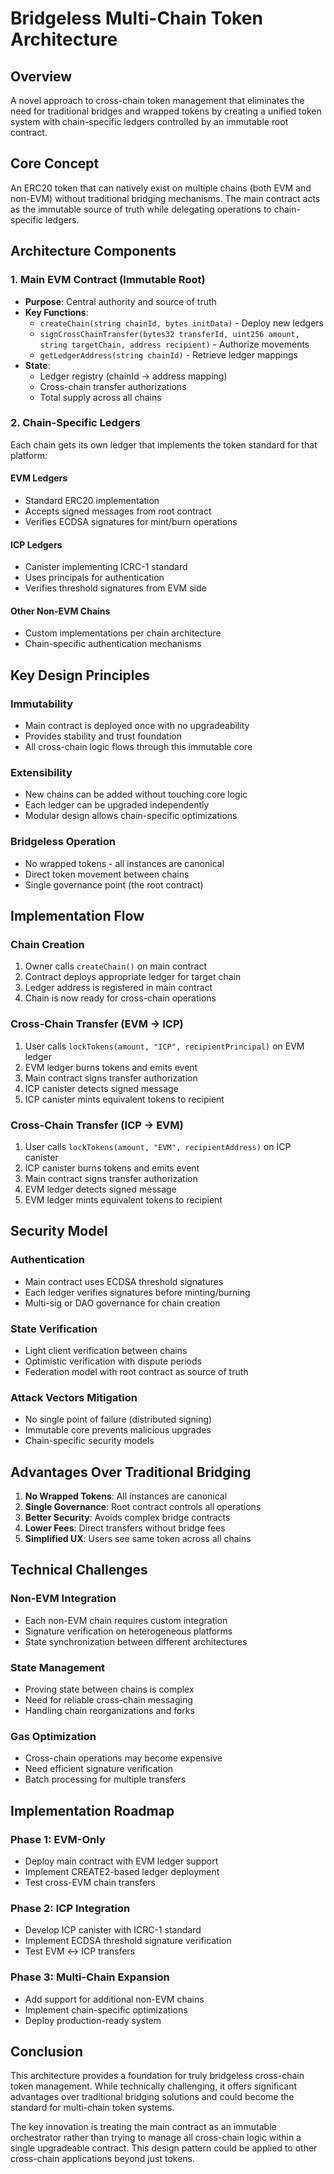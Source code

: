# Bridgeless Multi-Chain Token Architecture

## Overview

A novel approach to cross-chain token management that eliminates the need for traditional bridges and wrapped tokens by creating a unified token system with chain-specific ledgers controlled by an immutable root contract.

## Core Concept

An ERC20 token that can natively exist on multiple chains (both EVM and non-EVM) without traditional bridging mechanisms. The main contract acts as the immutable source of truth while delegating operations to chain-specific ledgers.

## Architecture Components

### 1. Main EVM Contract (Immutable Root)
- **Purpose**: Central authority and source of truth
- **Key Functions**:
  - `createChain(string chainId, bytes initData)` - Deploy new ledgers
  - `signCrossChainTransfer(bytes32 transferId, uint256 amount, string targetChain, address recipient)` - Authorize movements
  - `getLedgerAddress(string chainId)` - Retrieve ledger mappings
- **State**:
  - Ledger registry (chainId → address mapping)
  - Cross-chain transfer authorizations
  - Total supply across all chains

### 2. Chain-Specific Ledgers
Each chain gets its own ledger that implements the token standard for that platform:

#### EVM Ledgers
- Standard ERC20 implementation
- Accepts signed messages from root contract
- Verifies ECDSA signatures for mint/burn operations

#### ICP Ledgers
- Canister implementing ICRC-1 standard
- Uses principals for authentication
- Verifies threshold signatures from EVM side

#### Other Non-EVM Chains
- Custom implementations per chain architecture
- Chain-specific authentication mechanisms

## Key Design Principles

### Immutability
- Main contract is deployed once with no upgradeability
- Provides stability and trust foundation
- All cross-chain logic flows through this immutable core

### Extensibility
- New chains can be added without touching core logic
- Each ledger can be upgraded independently
- Modular design allows chain-specific optimizations

### Bridgeless Operation
- No wrapped tokens - all instances are canonical
- Direct token movement between chains
- Single governance point (the root contract)

## Implementation Flow

### Chain Creation
1. Owner calls `createChain()` on main contract
2. Contract deploys appropriate ledger for target chain
3. Ledger address is registered in main contract
4. Chain is now ready for cross-chain operations

### Cross-Chain Transfer (EVM → ICP)
1. User calls `lockTokens(amount, "ICP", recipientPrincipal)` on EVM ledger
2. EVM ledger burns tokens and emits event
3. Main contract signs transfer authorization
4. ICP canister detects signed message
5. ICP canister mints equivalent tokens to recipient

### Cross-Chain Transfer (ICP → EVM)
1. User calls `lockTokens(amount, "EVM", recipientAddress)` on ICP canister
2. ICP canister burns tokens and emits event
3. Main contract signs transfer authorization
4. EVM ledger detects signed message
5. EVM ledger mints equivalent tokens to recipient

## Security Model

### Authentication
- Main contract uses ECDSA threshold signatures
- Each ledger verifies signatures before minting/burning
- Multi-sig or DAO governance for chain creation

### State Verification
- Light client verification between chains
- Optimistic verification with dispute periods
- Federation model with root contract as source of truth

### Attack Vectors Mitigation
- No single point of failure (distributed signing)
- Immutable core prevents malicious upgrades
- Chain-specific security models

## Advantages Over Traditional Bridging

1. **No Wrapped Tokens**: All instances are canonical
2. **Single Governance**: Root contract controls all operations
3. **Better Security**: Avoids complex bridge contracts
4. **Lower Fees**: Direct transfers without bridge fees
5. **Simplified UX**: Users see same token across all chains

## Technical Challenges

### Non-EVM Integration
- Each non-EVM chain requires custom integration
- Signature verification on heterogeneous platforms
- State synchronization between different architectures

### State Management
- Proving state between chains is complex
- Need for reliable cross-chain messaging
- Handling chain reorganizations and forks

### Gas Optimization
- Cross-chain operations may become expensive
- Need efficient signature verification
- Batch processing for multiple transfers

## Implementation Roadmap

### Phase 1: EVM-Only
- Deploy main contract with EVM ledger support
- Implement CREATE2-based ledger deployment
- Test cross-EVM chain transfers

### Phase 2: ICP Integration
- Develop ICP canister with ICRC-1 standard
- Implement ECDSA threshold signature verification
- Test EVM ↔ ICP transfers

### Phase 3: Multi-Chain Expansion
- Add support for additional non-EVM chains
- Implement chain-specific optimizations
- Deploy production-ready system

## Conclusion

This architecture provides a foundation for truly bridgeless cross-chain token management. While technically challenging, it offers significant advantages over traditional bridging solutions and could become the standard for multi-chain token systems.

The key innovation is treating the main contract as an immutable orchestrator rather than trying to manage all cross-chain logic within a single upgradeable contract. This design pattern could be applied to other cross-chain applications beyond just tokens.
